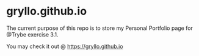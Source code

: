 # gryllo.github.io

The current purpose of this repo is to store my Personal Portfolio page for @Trybe exercise 3.1.

You may check it out @ https://gryllo.github.io